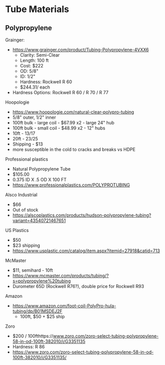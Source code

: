 # Tube Materials

## Polypropylene

Grainger:

- https://www.grainger.com/product/Tubing-Polypropylene-4VXX6
    - Clarity:  Semi-Clear
    - Length:   100 ft
    - Cost:     $222
    - OD:       5/8"
    - ID:       1/2"
    - Hardness: Rockwell R 60
    - $244.31/ each
- Hardness Options: Rockwell R 60 / R 70 / R 77

Hoopologie

- https://www.hoopologie.com/natural-clear-polypro-tubing
- 5/8" outer, 1/2" inner
- 100ft bulk - large coil -  $67.99 x2 - large 24" hub
- 100ft bulk - small coil -  $48.99 x2 - 12" hubs
- 10ft - $13/$17
- 20ft - $23/$25
- Shipping - $13
- more susceptible in the cold to cracks and breaks vs HDPE


Professional plastics

- Natural Polypropylene Tube
- $105.00
- 0.375 ID X .5 OD X 100 FT
- https://www.professionalplastics.com/POLYPROTUBING


Alsco Industrial

- $66
- Out of stock
- https://alscoplastics.com/products/hudson-polypropylene-tubing?variant=43540721467651

US Plastics

- $50
- $23 shipping
- https://www.usplastic.com/catalog/item.aspx?itemid=27918&catid=713

McMaster

- $11, semihard - 10ft
- https://www.mcmaster.com/products/tubing/?s=polypropylene%20tubing
- Durometer 65D (Rockwell R76?), double price for Rockwell R93

Amazon

- https://www.amazon.com/foot-coil-PolyPro-hula-tubing/dp/B01MSDEJ2F
    - 100ft, $50 + $25 ship

Zoro

- $200 / 100fthttps://www.zoro.com/zoro-select-tubing-polypropylene-58-in-od-100ft-382010/i/G3351135
- Hardness: R 86
- https://www.zoro.com/zoro-select-tubing-polypropylene-58-in-od-100ft-382010/i/G3351135/



